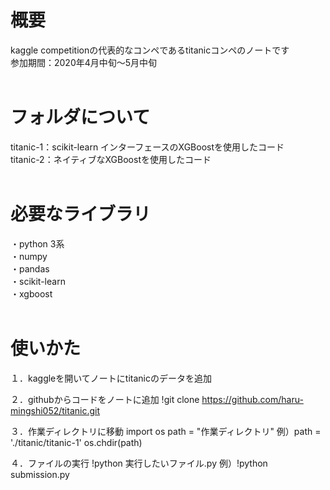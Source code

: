 # 概要
kaggle competitionの代表的なコンペであるtitanicコンペのノートです  
参加期間：2020年4月中旬～5月中旬  
</br>  

# フォルダについて
titanic-1：scikit-learn インターフェースのXGBoostを使用したコード  
titanic-2：ネイティブなXGBoostを使用したコード  
</br>

# 必要なライブラリ
・python 3系  
・numpy  
・pandas  
・scikit-learn  
・xgboost  
</br>

# 使いかた
１．kaggleを開いてノートにtitanicのデータを追加

２．githubからコードをノートに追加
!git clone https://github.com/haru-mingshi052/titanic.git   

３．作業ディレクトリに移動
import os
path = "作業ディレクトリ" 例）path = './titanic/titanic-1'
os.chdir(path)

４．ファイルの実行
!python 実行したいファイル.py 例）!python submission.py